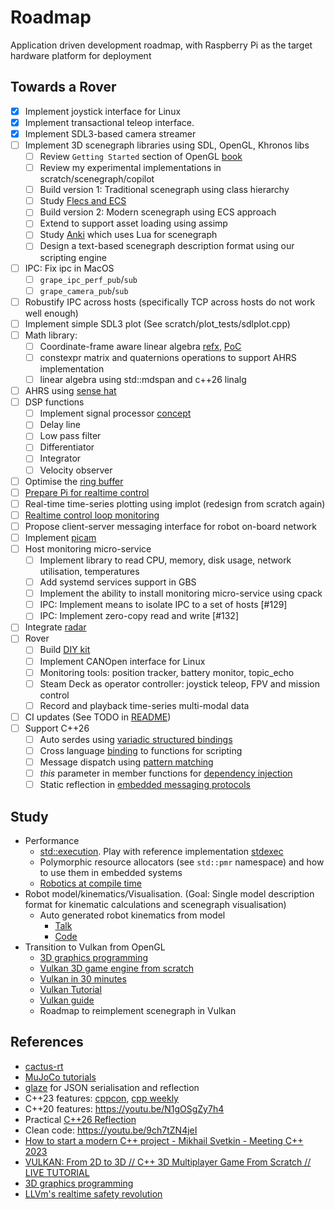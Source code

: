 # Roadmap

Application driven development roadmap, with Raspberry Pi as the target hardware platform for deployment

## Towards a Rover

- [x] Implement joystick interface for Linux
- [x] Implement transactional teleop interface.  
- [x] Implement SDL3-based camera streamer
- [ ] Implement 3D scenegraph libraries using SDL, OpenGL, Khronos libs
  - [ ] Review `Getting Started` section of OpenGL [book](https://learnopengl.com/)
  - [ ] Review my experimental implementations in scratch/scenegraph/copilot
  - [ ] Build version 1: Traditional scenegraph using class hierarchy
  - [ ] Study [Flecs and ECS](https://github.com/SanderMertens/flecs)
  - [ ] Build version 2: Modern scenegraph using ECS approach
  - [ ] Extend to support asset loading using assimp
  - [ ] Study [Anki](https://github.com/godlikepanos/anki-3d-engine) which uses Lua for scenegraph
  - [ ] Design a text-based scenegraph description format using our scripting engine
- [ ] IPC: Fix ipc in MacOS
  - [ ] `grape_ipc_perf_pub`/`sub`
  - [ ] `grape_camera_pub`/`sub`
- [ ] Robustify IPC across hosts (specifically TCP across hosts do not work well enough)
- [ ] Implement simple SDL3 plot (See scratch/plot_tests/sdlplot.cpp) 
- [ ] Math library: 
  - [ ] Coordinate-frame aware linear algebra [refx](https://github.com/mosaico-labs/refx), [PoC](https://github.com/cvilas/scratch/blob/master/linalg.cpp)
  - [ ] constexpr matrix and quaternions operations to support AHRS implementation
  - [ ] linear algebra using std::mdspan and c++26 linalg 
- [ ] AHRS using [sense hat](https://www.raspberrypi.com/products/sense-hat/)
- [ ] DSP functions
  - [ ] Implement signal processor [concept](https://concepts.godbolt.org/z/PjGb466cr)
  - [ ] Delay line
  - [ ] Low pass filter
  - [ ] Differentiator
  - [ ] Integrator
  - [ ] Velocity observer
- [ ] Optimise the [ring buffer](https://rigtorp.se/ringbuffer/)
- [ ] [Prepare Pi for realtime control](../modules/common/realtime/README.md) 
- [ ] Real-time time-series plotting using implot (redesign from scratch again)
- [ ] [Realtime control loop monitoring](../modules/probe/monitor/README.md)
- [ ] Propose client-server messaging interface for robot on-board network 
- [ ] Implement [picam](../modules/rpi/picam/README.md)  
- [ ] Host monitoring micro-service
  - [ ] Implement library to read CPU, memory, disk usage, network utilisation, temperatures
  - [ ] Add systemd services support in GBS
  - [ ] Implement the ability to install monitoring micro-service using cpack
  - [ ] IPC: Implement means to isolate IPC to a set of hosts [#129]
  - [ ] IPC: Implement zero-copy read and write [#132]
- [ ] Integrate [radar](https://shop.pimoroni.com/products/dream-hat-plus-radar?variant=55529907290491)
- [ ] Rover
  - [ ] Build [DIY kit](https://github.com/nasa-jpl/open-source-rover)
  - [ ] Implement CANOpen interface for Linux
  - [ ] Monitoring tools: position tracker, battery monitor, topic_echo
  - [ ] Steam Deck as operator controller: joystick teleop, FPV and mission control
  - [ ] Record and playback time-series multi-modal data
- [ ] CI updates (See TODO in [README](../.github/workflows/README.md))
- [ ] Support C++26
  - [ ] Auto serdes using [variadic structured bindings](https://youtu.be/qIDFyhtUMnQ)
  - [ ] Cross language [binding](https://godbolt.org/z/bYPcjMd9q) to functions for scripting
  - [ ] Message dispatch using [pattern matching](https://www.open-std.org/jtc1/sc22/wg21/docs/papers/2020/p1371r3.pdf)
  - [ ] _this_ parameter in member functions for [dependency injection](https://www.linkedin.com/pulse/c26s-game-changing-features-memory-constrained-systems-lourette-xqd5e/)
  - [ ] Static reflection in [embedded messaging protocols](https://www.linkedin.com/pulse/eliminating-dynamic-memory-embedded-protocols-c26-static-lourette-sio1e/)

## Study

- Performance
  - [std::execution](https://en.cppreference.com/w/cpp/execution). Play with reference implementation [stdexec](https://github.com/NVIDIA/stdexec)
  - Polymorphic resource allocators (see `std::pmr` namespace) and how to use them in embedded systems
  - [Robotics at compile time](https://youtu.be/Y6AUsB3RUhA)
- Robot model/kinematics/Visualisation. (Goal: Single model description format for kinematic calculations and scenegraph visualisation)
  - Auto generated robot kinematics from model
    - [Talk](https://youtu.be/CwN0I8yUqok?feature=shared)
    - [Code](https://github.com/pac48/fast_robot_kinematics)
- Transition to Vulkan from OpenGL
  - [3D graphics programming](https://pikuma.com/courses/learn-3d-computer-graphics-programming)
  - [Vulkan 3D game engine from scratch](https://youtu.be/hSL9dCjwoCU)
  - [Vulkan in 30 minutes](https://renderdoc.org/vulkan-in-30-minutes.html)
  - [Vulkan Tutorial](https://vulkan-tutorial.com/)
  - [Vulkan guide](https://vkguide.dev/)
  - Roadmap to reimplement scenegraph in Vulkan

## References

- [cactus-rt](https://github.com/cactusdynamics/cactus-rt/)
- [MuJoCo tutorials](https://pab47.github.io/mujoco.html)
- [glaze](https://github.com/stephenberry/glaze) for JSON serialisation and reflection
- C++23 features: [cppcon](https://youtu.be/Cttb8vMuq-Y), [cpp weekly](https://youtu.be/N2HG___9QFI)
- C++20 features: <https://youtu.be/N1gOSgZy7h4>
- Practical [C++26 Reflection](https://youtu.be/cqQ7v6xdZRw)
- Clean code: <https://youtu.be/9ch7tZN4jeI>
- [How to start a modern C++ project - Mikhail Svetkin - Meeting C++ 2023](https://youtu.be/UI_QayAb9U0)
- [VULKAN: From 2D to 3D // C++ 3D Multiplayer Game From Scratch // LIVE TUTORIAL](https://youtu.be/hSL9dCjwoCU)
- [3D graphics programming](https://pikuma.com/courses/learn-3d-computer-graphics-programming)
- [LLVm's realtime safety revolution](https://youtu.be/b_hd5FAv1dw)